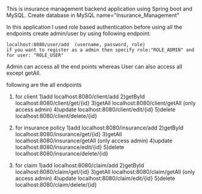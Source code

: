 This is insurance management backend application using Spring boot and MySQL.
Create database in MySQL name="Insurance_Management"

In this application I used role based authentication before using all the endpoints create admin/user
by using following endpoint:

	localhost:8080/user/add  (username, password, role)
	if you want to register as a admin then specify role:"ROLE_ADMIN" and for user: "ROLE_USER"

Admin can access all the end points whereas User can also access all except getAll.

following are the all endpoints

1. for client
   1)add	  	localhost:8080/client/add
   2)getById  	localhost:8080/client/get/{id}
   3)getAll	localhost:8080/client/getAll  (only access admin)
   4)update	localhost:8080/client/edit/{id}
   5)delete	localhost:8080/client/delete/{id}

2. for insurance policy
   1)add	  	localhost:8080/insurance/add
   2)getById  	localhost:8080/insurance/get/{id}
   3)getAll	localhost:8080/insurance/getAll  (only access admin)
   4)update	localhost:8080/insurance/edit/{id}
   5)delete	localhost:8080/insurance/delete/{id}

3. for claim
   1)add	  	localhost:8080/claim/add
   2)getById  	localhost:8080/claim/get/{id}
   3)getAll	localhost:8080/claim/getAll  (only access admin)
   4)update	localhost:8080/claim/edit/{id}
   5)delete	localhost:8080/claim/delete/{id}